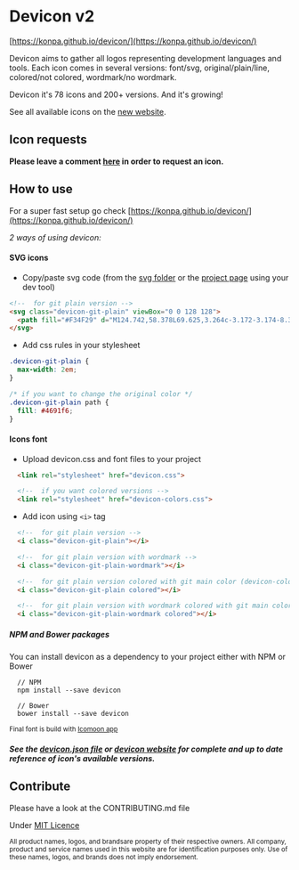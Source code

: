 # Devicon v2

[https://konpa.github.io/devicon/](https://konpa.github.io/devicon/)

Devicon aims to gather all logos representing development languages and tools.
Each icon comes in several versions: font/svg, original/plain/line, colored/not colored, wordmark/no wordmark.

Devicon it's 78 icons and 200+ versions. And it's growing!

See all available icons on the [new website](https://konpa.github.io/devicon/).

## Icon requests

**Please leave a comment [here](https://github.com/konpa/devicon/issues/11) in order to request an icon.**

## How to use

For a super fast setup go check [https://konpa.github.io/devicon/](https://konpa.github.io/devicon/)

_2 ways of using devicon:_

#### SVG icons

- Copy/paste svg code (from the [svg folder](https://github.com/konpa/devicon/tree/master/icons) or the [project page](https://konpa.github.io/devicon/) using your dev tool)

```html
<!--  for git plain version -->
<svg class="devicon-git-plain" viewBox="0 0 128 128">
  <path fill="#F34F29" d="M124.742,58.378L69.625,3.264c-3.172-3.174-8.32-3.174-11.497,0L46.685,14.71l14.518,14.518c3.375-1.139,7.243-0.375,9.932,2.314c2.703,2.706,3.462,6.607,2.293,9.993L87.42,55.529c3.385-1.167,7.292-0.413,9.994,2.295c3.78,3.777,3.78,9.9,0,13.679c-3.78,3.78-9.901,3.78-13.683,0c-2.842-2.844-3.545-7.019-2.105-10.521L68.578,47.933l-0.002,34.341c0.922,0.455,1.791,1.063,2.559,1.828c3.779,3.777,3.779,9.898,0,13.683c-3.779,3.777-9.904,3.777-13.679,0c-3.778-3.784-4.088-9.905-0.311-13.683C58.079,83.169,59,82.464,60,81.992V47.333c-1-0.472-1.92-1.172-2.856-2.111c-2.861-2.86-3.396-7.06-1.928-10.576L40.983,20.333L3.229,58.123c-3.175,3.177-3.155,8.325,0.02,11.5l55.126,55.114c3.173,3.174,8.325,3.174,11.503,0l54.86-54.858C127.913,66.703,127.916,61.552,124.742,58.378z"/>
</svg>
```

- Add css rules in your stylesheet
```css
.devicon-git-plain {
  max-width: 2em;
}

/* if you want to change the original color */
.devicon-git-plain path {
  fill: #4691f6;
}
```

#### Icons font

- Upload devicon.css and font files to your project

```html
  <link rel="stylesheet" href="devicon.css">

  <!--  if you want colored versions -->
  <link rel="stylesheet" href="devicon-colors.css">
```

- Add icon using `<i>` tag

```html
  <!--  for git plain version -->
  <i class="devicon-git-plain"></i>

  <!--  for git plain version with wordmark -->
  <i class="devicon-git-plain-wordmark"></i>

  <!--  for git plain version colored with git main color (devicon-color.css or devicon.min.css required) -->
  <i class="devicon-git-plain colored"></i>

  <!--  for git plain version with wordmark colored with git main color (devicon-color.css or devicon.min.css required) -->
  <i class="devicon-git-plain-wordmark colored"></i>
```

##### NPM and Bower packages

You can install devicon as a dependency to your project either with NPM or Bower

```
  // NPM
  npm install --save devicon
  
  // Bower
  bower install --save devicon
```

<sub>Final font is build with [Icomoon app](https://icomoon.io/)</sub>

##### See the [devicon.json file](https://github.com/konpa/devicon/blob/master/devicon.json) or [devicon website](https://konpa.github.io/devicon/) for complete and up to date reference of icon's available versions.

## Contribute

Please have a look at the CONTRIBUTING.md file

Under [MIT Licence](https://github.com/konpa/devicon/blob/master/LICENSE)

<sub>All product names, logos, and brandsare property of their respective owners. All company, product and service names used in this website are for identification purposes only. Use of these names, logos, and brands does not imply endorsement.</sub>
